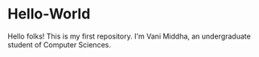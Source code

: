 # Hello-World

Hello folks! This is my first repository.
I'm Vani Middha, an undergraduate student of Computer Sciences.
